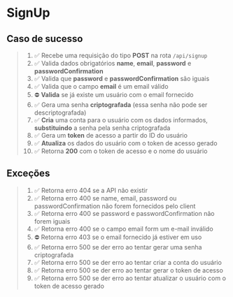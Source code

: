 # SignUp

## Caso de sucesso

> 1. ✅ Recebe uma requisição do tipo **POST** na rota `/api/signup`
> 2. ✅ Valida dados obrigatórios **name**, **email**, **password** e **passwordConfirmation**
> 3. ✅ Valida que **password** e **passwordConfirmation** são iguais
> 4. ✅ Valida que o campo **email** é um email válido
> 5. ⛔ **Valida** se já existe um usuário com o email fornecido
> 6. ✅ Gera uma senha **criptografada** (essa senha não pode ser descriptografada)
> 7. ✅ **Cria** uma conta para o usuário com os dados informados, **substituindo** a senha pela senha criptografada
> 8. ✅ Gera um **token** de acesso a partir do ID do usuário
> 9. ✅ **Atualiza** os dados do usuário com o token de acesso gerado
> 10. ✅ Retorna **200** com o token de acesso e o nome do usuário

## Exceções

> 1. ✅ Retorna erro 404 se a API não existir
> 2. ✅ Retorna erro 400 se name, email, password ou passwordConfirmation não forem fornecidos pelo client
> 3. ✅ Retorna erro 400 se password e passwordConfirmation não forem iguais
> 4. ✅ Retorna erro 400 se o campo email form um e-mail inválido
> 5. ⛔ Retorna erro 403 se o email fornecido já estiver em uso
> 6. ✅ Retorna erro 500 se der erro ao tentar gerar uma senha criptografada
> 7. ✅ Retorna erro 500 se der erro ao tentar criar a conta do usuário
> 8. ✅ Retorna erro 500 se der erro ao tentar gerar o token de acesso
> 9. ✅ Retorna erro 500 se der erro ao tentar atualizar o usuário com o token de acesso gerado
